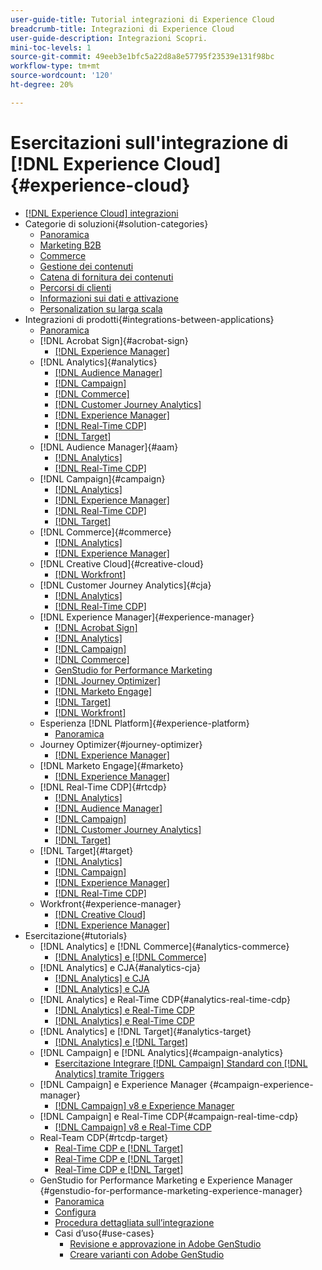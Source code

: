 ```yaml
---
user-guide-title: Tutorial integrazioni di Experience Cloud
breadcrumb-title: Integrazioni di Experience Cloud
user-guide-description: Integrazioni Scopri.
mini-toc-levels: 1
source-git-commit: 49eeb3e1bfc5a22d8a8e57795f23539e131f98bc
workflow-type: tm+mt
source-wordcount: '120'
ht-degree: 20%

---
```



# Esercitazioni sull&#39;integrazione di [!DNL Experience Cloud] {#experience-cloud}

+ [[!DNL Experience Cloud] integrazioni](./overview.md)
+ Categorie di soluzioni{#solution-categories}
   + [Panoramica](./solution-categories/overview.md)
   + [Marketing B2B](./solution-categories/b2b.md)
   + [Commerce](./solution-categories/commerce.md)
   + [Gestione dei contenuti](./solution-categories/content-management.md)
   + [Catena di fornitura dei contenuti](./solution-categories/content-supply-chain.md)
   + [Percorsi di clienti](./solution-categories/customer-journeys.md)
   + [Informazioni sui dati e attivazione](./solution-categories/data-insights.md)
   + [Personalization su larga scala](./solution-categories/personalization.md)
+ Integrazioni di prodotti{#integrations-between-applications}
   + [Panoramica](./integrations-between-applications/overview.md)
   + [!DNL Acrobat Sign]{#acrobat-sign}
      + [[!DNL Experience Manager]](./integrations-between-applications/acrobat-sign/acrobat-sign-experience-manager.md)
   + [!DNL Analytics]{#analytics}
      + [[!DNL Audience Manager]](./integrations-between-applications/analytics/analytics-aam.md)
      + [[!DNL Campaign]](./integrations-between-applications/analytics/analytics-campaign.md)
      + [[!DNL Commerce]](./integrations-between-applications/analytics/analytics-commerce.md)
      + [[!DNL Customer Journey Analytics]](./integrations-between-applications/analytics/analytics-customer-journey-analytics.md)
      + [[!DNL Experience Manager]](./integrations-between-applications/analytics/analytics-experience-manager.md)
      + [[!DNL Real-Time CDP]](./integrations-between-applications/analytics/analytics-rtcdp.md)
      + [[!DNL Target]](./integrations-between-applications/analytics/analytics-target.md)
   + [!DNL Audience Manager]{#aam}
      + [[!DNL Analytics]](./integrations-between-applications/aam/aam-analytics.md)
      + [[!DNL Real-Time CDP]](./integrations-between-applications/aam/aam-rtcdp.md)
   + [!DNL Campaign]{#campaign}
      + [[!DNL Analytics]](./integrations-between-applications/campaign/campaign-analytics.md)
      + [[!DNL Experience Manager]](./integrations-between-applications/campaign/campaign-experience-manager.md)
      + [[!DNL Real-Time CDP]](./integrations-between-applications/campaign/campaign-rtcdp.md)
      + [[!DNL Target]](./integrations-between-applications/campaign/campaign-target.md)
   + [!DNL Commerce]{#commerce}
      + [[!DNL Analytics]](./integrations-between-applications/commerce/commerce-analytics.md)
      + [[!DNL Experience Manager]](./integrations-between-applications/commerce/commerce-experience-manager.md)
   + [!DNL Creative Cloud]{#creative-cloud}
      + [[!DNL Workfront]](./integrations-between-applications/creative-cloud/creative-cloud-workfront.md)
   + [!DNL Customer Journey Analytics]{#cja}
      + [[!DNL Analytics]](./integrations-between-applications/cja/customer-journey-analytics-analytics.md)
      + [[!DNL Real-Time CDP]](./integrations-between-applications/cja/cja-rtcdp.md)
   + [!DNL Experience Manager]{#experience-manager}
      + [[!DNL Acrobat Sign]](./integrations-between-applications/experience-manager/experience-manager-acrobat-sign.md)
      + [[!DNL Analytics]](./integrations-between-applications/experience-manager/experience-manager-analytics.md)
      + [[!DNL Campaign]](./integrations-between-applications/experience-manager/experience-manager-campaign.md)
      + [[!DNL Commerce]](./integrations-between-applications/experience-manager/experience-manager-commerce.md)
      + [GenStudio for Performance Marketing](./integrations-between-applications/experience-manager/experience-manager-genstudio-for-performance-marketing.md)
      + [[!DNL Journey Optimizer]](./integrations-between-applications/experience-manager/experience-manager-journey-optimizer.md)
      + [[!DNL Marketo Engage]](./integrations-between-applications/experience-manager/experience-manager-marketo.md)
      + [[!DNL Target]](./integrations-between-applications/experience-manager/experience-manager-target.md)
      + [[!DNL Workfront]](./integrations-between-applications/experience-manager/experience-manager-workfront.md)
   + Esperienza [!DNL Platform]{#experience-platform}
      + [Panoramica](./integrations-between-applications/experience-platform/platform.md)
   + Journey Optimizer{#journey-optimizer}
      + [[!DNL Experience Manager]](./integrations-between-applications/journey-optimizer/journey-optimizer-experience-manager.md)
   + [!DNL Marketo Engage]{#marketo}
      + [[!DNL Experience Manager]](./integrations-between-applications/marketo/marketo-experience-manager.md)
   + [!DNL Real-Time CDP]{#rtcdp}
      + [[!DNL Analytics]](./integrations-between-applications/rtcdp/rtcdp-analytics.md)
      + [[!DNL Audience Manager]](./integrations-between-applications/rtcdp/rtcdp-aam.md)
      + [[!DNL Campaign]](./integrations-between-applications/rtcdp/rtcdp-campaign.md)
      + [[!DNL Customer Journey Analytics]](./integrations-between-applications/rtcdp/rtcdp-cja.md)
      + [[!DNL Target]](./integrations-between-applications/rtcdp/rtcdp-target.md)
   + [!DNL Target]{#target}
      + [[!DNL Analytics]](./integrations-between-applications/target/target-analytics.md)
      + [[!DNL Campaign]](./integrations-between-applications/target/target-campaign.md)
      + [[!DNL Experience Manager]](./integrations-between-applications/target/target-experience-manager.md)
      + [[!DNL Real-Time CDP]](./integrations-between-applications/target/target-rtcdp.md)
   + Workfront{#experience-manager}
      + [[!DNL Creative Cloud]](./integrations-between-applications/workfront/workfront-creative-cloud.md)
      + [[!DNL Experience Manager]](./integrations-between-applications/workfront/workfront-experience-manager.md)
+ Esercitazione{#tutorials}
   + [!DNL Analytics] e [!DNL Commerce]{#analytics-commerce}
      + [[!DNL Analytics] e [!DNL Commerce]](./tutorials/analytics-commerce/analytics-commerce.md)
   + [!DNL Analytics] e CJA{#analytics-cja}
      + [[!DNL Analytics] e CJA](./tutorials/analytics-cja/experience-platform-edge.md)
      + [[!DNL Analytics] e CJA](./tutorials/analytics-cja/experience-platform-source-connector.md)
   + [!DNL Analytics] e Real-Time CDP{#analytics-real-time-cdp}
      + [[!DNL Analytics] e Real-Time CDP](./tutorials/analytics-rtcdp/experience-platform-edge.md)
      + [[!DNL Analytics] e Real-Time CDP](./tutorials/analytics-rtcdp/experience-platform-source-connector.md)
   + [!DNL Analytics] e [!DNL Target]{#analytics-target}
      + [[!DNL Analytics] e [!DNL Target]](./tutorials/analytics-target/analytics-target.md)
   + [!DNL Campaign] e [!DNL Analytics]{#campaign-analytics}
      + [Esercitazione Integrare [!DNL Campaign] Standard con [!DNL Analytics] tramite Triggers](./tutorials/campaign-analytics/campaign-analytics-trigger.md)
   + [!DNL Campaign] e Experience Manager {#campaign-experience-manager}
      + [[!DNL Campaign] v8 e Experience Manager](./tutorials/campaign-aem/campaign-v8-with-experience-manager.md)
   + [!DNL Campaign] e Real-Time CDP{#campaign-real-time-cdp}
      + [[!DNL Campaign] v8 e Real-Time CDP](./tutorials/campaign-rtcdp/campaign-v8-real-time-cdp.md)
   + Real-Team CDP{#rtcdp-target}
      + [Real-Time CDP e  [!DNL Target]](./tutorials/rtcdp-target/web-sdk-and-target-destination.md)
      + [Real-Time CDP e  [!DNL Target]](./tutorials/rtcdp-target/mobile-sdk-and-target-destination.md)
      + [Real-Time CDP e  [!DNL Target]](./tutorials/rtcdp-target/atjs-and-target-destination.md)
   + GenStudio for Performance Marketing e Experience Manager {#genstudio-for-performance-marketing-experience-manager}
      + [Panoramica](./tutorials/aem-genstudio-for-performance-marketing/overview.md)
      + [Configura](./tutorials/aem-genstudio-for-performance-marketing/setup.md)
      + [Procedura dettagliata sull’integrazione](./tutorials/aem-genstudio-for-performance-marketing/integration-walkthrough.md)
      + Casi d’uso{#use-cases}
         + [Revisione e approvazione in Adobe GenStudio](./tutorials/aem-genstudio-for-performance-marketing/use-case-1.md)
         + [Creare varianti con Adobe GenStudio](./tutorials/aem-genstudio-for-performance-marketing/use-case-2.md)
